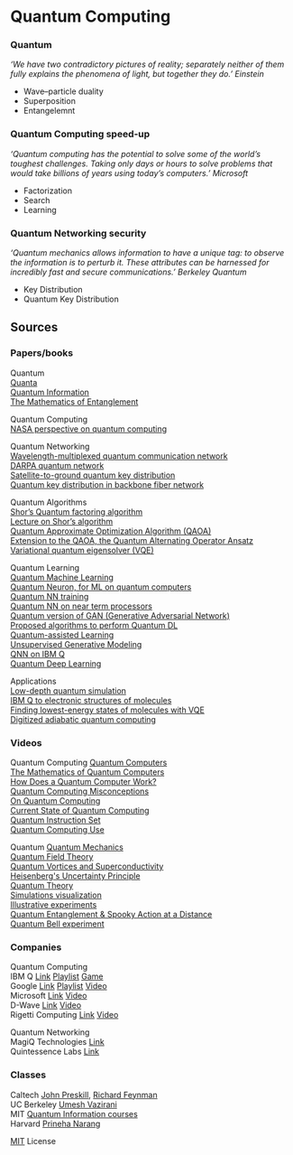 # Quantum Computing

### Quantum
*‘We have two contradictory pictures of reality; separately neither of them fully explains the phenomena of light, but together they do.’ Einstein*

* Wave–particle duality
* Superposition
* Entangelemnt

### Quantum Computing speed-up
*‘Quantum computing has the potential to solve some of the world’s toughest challenges. Taking only days or hours to solve problems that would take billions of years using today’s computers.’ Microsoft*

* Factorization
* Search
* Learning

### Quantum Networking security
*‘Quantum mechanics allows information to have a unique tag: to observe the information is to perturb it. These attributes can be harnessed for incredibly fast and secure communications.’ Berkeley Quantum*

* Key Distribution
* Quantum Key Distribution

## Sources

### Papers/books

Quantum  
[Quanta](https://archive.org/details/evolutionofphysi033254mbp)  
[Quantum Information](http://csis.pace.edu/ctappert/cs837-18spring/QC-textbook.pdf)  
[The Mathematics of Entanglement](https://arxiv.org/pdf/1604.01790.pdf)  

Quantum Computing  
[NASA perspective on quantum computing](https://www.sciencedirect.com/science/article/pii/S0167819116301326)  

Quantum Networking  
[Wavelength-multiplexed quantum communication network](https://www.nature.com/articles/s41586-018-0766-y)  
[DARPA quantum network](https://arxiv.org/ftp/quant-ph/papers/0412/0412029.pdf)  
[Satellite-to-ground quantum key distribution](https://arxiv.org/ftp/arxiv/papers/1707/1707.00542.pdf)  
[Quantum key distribution in backbone fiber network](https://arxiv.org/pdf/1709.10046.pdf)  

Quantum Algorithms  
[Shor’s Quantum factoring algorithm](https://arxiv.org/pdf/quant-ph/9508027v2.pdf)  
[Lecture on Shor’s algorithm](https://arxiv.org/pdf/quant-ph/0010034.pdf)  
[Quantum Approximate Optimization Algorithm (QAOA)](https://arxiv.org/pdf/1411.4028.pdf)  
[Extension to the QAOA, the Quantum Alternating Operator Ansatz](https://arxiv.org/pdf/1709.03489.pdf)  
[Variational quantum eigensolver (VQE)](https://arxiv.org/pdf/1304.3061.pdf)  

Quantum Learning  
[Quantum Machine Learning](https://arxiv.org/pdf/1611.09347.pdf)  
[Quantum Neuron, for ML on quantum computers](https://arxiv.org/pdf/1711.11240.pdf)  
[Quantum NN training](https://www.nature.com/articles/s41467-018-07090-4)  
[Quantum NN on near term processors](https://arxiv.org/pdf/1802.06002.pdf)  
[Quantum version of GAN (Generative Adversarial Network)](https://arxiv.org/pdf/1804.09139.pdf)  
[Proposed algorithms to perform Quantum DL](https://arxiv.org/pdf/1806.09729.pdf)  
[Quantum-assisted Learning](https://journals.aps.org/prx/pdf/10.1103/PhysRevX.7.041052)  
[Unsupervised Generative Modeling](https://journals.aps.org/prx/pdf/10.1103/PhysRevX.8.031012)   
[QNN on IBM Q](https://arxiv.org/pdf/1811.02266.pdf)  
[Quantum Deep Learning](https://arxiv.org/pdf/1412.3489.pdf)  

Applications  
[Low-depth quantum simulation](https://journals.aps.org/prx/pdf/10.1103/PhysRevX.8.011044)  
[IBM Q to electronic structures of molecules](https://www.nature.com/articles/nature23879)  
[Finding lowest-energy states of molecules with VQE](https://arxiv.org/pdf/1304.3061.pdf)  
[Digitized adiabatic quantum computing](https://arxiv.org/ftp/arxiv/papers/1511/1511.03316.pdf)  

### Videos 

Quantum Computing
[Quantum Computers](https://www.youtube.com/watch?v=JhHMJCUmq28)  
[The Mathematics of Quantum Computers](https://youtu.be/IrbJYsep45E)  
[How Does a Quantum Computer Work?](https://www.youtube.com/watch?v=g_IaVepNDT4)  
[Quantum Computing Misconceptions](https://www.youtube.com/watch?v=kEry1TaN4-k)  
[On Quantum Computing](https://www.youtube.com/watch?v=o3hHO3S8Unk)  
[Current State of Quantum Computing](https://www.youtube.com/watch?v=PN7mPYcWFKg)  
[Quantum Instruction Set](https://www.youtube.com/watch?v=ZN0lhYU1f5Q)  
[Quantum Computing Use](https://www.youtube.com/watch?v=Xtye-b5HphE)  

Quantum
[Quantum Mechanics](https://www.youtube.com/playlist?list=PLsPUh22kYmNCGaVGuGfKfJl-6RdHiCjo1)  
[Quantum Field Theory](https://www.youtube.com/playlist?list=PLsPUh22kYmNBpDZPejCHGzxyfgitj26w9)  
[Quantum Vortices and Superconductivity](https://youtu.be/ZY47bVu-0Bs)  
[Heisenberg's Uncertainty Principle](https://youtu.be/0FGo8mi-5w4)  
[Quantum Theory](https://www.youtube.com/watch?v=CBrsWPCp_rs)  
[Simulations visualization](https://www.youtube.com/watch?v=p7bzE1E5PMY)  
[Illustrative experiments](https://www.youtube.com/watch?v=WIyTZDHuarQ)  
[Quantum Entanglement & Spooky Action at a Distance](https://youtu.be/ZuvK-od647c)  
[Quantum Bell experiment](https://www.youtube.com/watch?v=i6WxIblKVZI)  

### Companies

Quantum Computing  
IBM Q  [Link](https://www.research.ibm.com/ibm-q/) [Playlist](https://www.youtube.com/playlist?list=PL0VD16H1q5IO8uF7Twp44aeLqKpLXG397) [Game](https://helloquantum.mybluemix.net/)  
Google [Link](https://ai.google/research/teams/applied-science/quantum-ai/) [Playlist](https://www.youtube.com/playlist?list=PLQY2H8rRoyvwcpm6Nf-fL4sIYQUXtq3HR) [Video](https://www.youtube.com/watch?v=CMdHDHEuOUE)  
Microsoft [Link](https://www.microsoft.com/en-us/quantum/) [Video](https://youtu.be/F_Riqjdh2oM)  
D-Wave [Link](https://www.dwavesys.com/) [Video](https://www.youtube.com/watch?v=60OkanvToFI)  
Rigetti Computing [Link](https://www.rigetti.com/) [Video](https://www.youtube.com/watch?v=PN7mPYcWFKg)  

Quantum Networking  
MagiQ Technologies [Link](https://www.magiqtech.com/)  
Quintessence Labs [Link](https://www.quintessencelabs.com)  

### Classes 

Caltech [John Preskill](http://www.theory.caltech.edu/people/preskill/ph229/), [Richard Feynman](http://www.feynmanlectures.caltech.edu/III_toc.html)  
UC Berkeley [Umesh Vazirani](https://people.eecs.berkeley.edu/~vazirani/quantum.html)  
MIT [Quantum Information courses](http://qis.mit.edu/courses.php)  
Harvard [Prineha Narang](https://narang.seas.harvard.edu/classes/es-170-engineering-quantum-mechanics)   


[MIT](https://choosealicense.com/licenses/mit/) License
